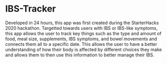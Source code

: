 # IBS-Tracker

Developed in 24 hours, this app was first created during the StarterHacks 2020 hackathon. Targetted towards users with IBS or IBS-like symptoms, this app allows the user to track key things such as the type and amount of food, meal size, supplements, IBS symptoms, and bowel movements and connects them all to a specific date. This allows the user to have a better understanding of how their body is affected by different choices they make and allows them to then use this information to better manage their IBS.
